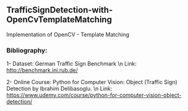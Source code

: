## TrafficSignDetection-with-OpenCvTemplateMatching

Implementation of OpenCV - Template Matching

### Bibliography:

1- Dataset: German Traffic Sign Benchmark \n
Link: http://benchmark.ini.rub.de/

2- Online Course: Python for Computer Vision: Object (Traffic Sign) Detection by Ibrahim Delibasoglu. \n
Link: https://www.udemy.com/course/python-for-computer-vision-object-detection/
